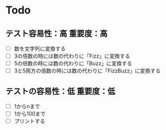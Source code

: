 # Todo

## テスト容易性：高 重要度：高
- [ ] 数を文字列に変換する
- [ ] 3の倍数の時には数の代わりに「Fizz」に変換する
- [ ] 5の倍数の時には数の代わりに「Buzz」に変換する
- [ ] 3と5両方の倍数の時には数の代わりに「FizzBuzz」に変換する

## テストの容易性：低 重要度：低
- [ ] 1からnまで
- [ ] 1から100まで
- [ ] プリントする